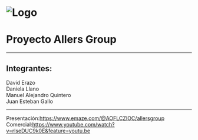# ![Logo](https://audiovisuales.icesi.edu.co/audiovisuales/image/icesi-logo.svg)<br>
# Proyecto Allers Group
------------------------------------------------
Integrantes:
------------------------------------------------
David Erazo </br>
Daniela Llano</br>
Manuel Alejandro Quintero</br>
Juan Esteban Gallo</br>

------------------------------------------------
Presentación:https://www.emaze.com/@AOFLCZIOC/allersgroup
Comercial:https://www.youtube.com/watch?v=rlseDUC9k0E&feature=youtu.be 
